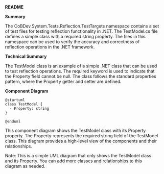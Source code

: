 **README**

**Summary**

The OoBDev.System.Tests.Reflection.TestTargets namespace contains a set of test files for testing reflection functionality in .NET. The TestModel.cs file defines a simple class with a required string property. The files in this namespace can be used to verify the accuracy and correctness of reflection operations in the .NET framework.

**Technical Summary**

The TestModel class is an example of a simple .NET class that can be used to test reflection operations. The required keyword is used to indicate that the Property field cannot be null. The class follows the standard properties pattern, where the Property getter and setter are defined.

**Component Diagram**

```plantuml
@startuml
class TestModel {
  - Property: string
}

@enduml
```

This component diagram shows the TestModel class with its Property property. The Property represents the required string field of the TestModel class. This diagram provides a high-level view of the components and their relationships.

Note: This is a simple UML diagram that only shows the TestModel class and its Property. You can add more classes and relationships to this diagram as needed.